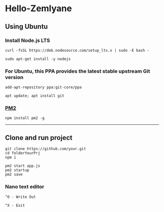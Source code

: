 # Hello-Zemlyane
## Using Ubuntu

### Install Node.js LTS
```
curl -fsSL https://deb.nodesource.com/setup_lts.x | sudo -E bash -

sudo apt-get install -y nodejs
```

### For Ubuntu, this PPA provides the latest stable upstream Git version
```
add-apt-repository ppa:git-core/ppa

apt update; apt install git
```
### [PM2](https://www.npmjs.com/package/pm2)
```
npm install pm2 -g
```
---
## Clone and run project
```
git clone https://github.com/your.git
cd folderYourPrj
npm i

pm2 start app.js
pm2 startup
pm2 save
```
### Nano text editor
```
^O - Write Out

^X - Exit
```